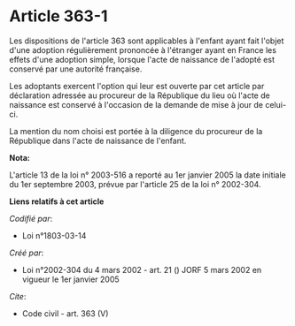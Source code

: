 # Article 363-1

Les dispositions de l'article 363 sont applicables à l'enfant ayant fait l'objet d'une adoption régulièrement prononcée à
l'étranger ayant en France les effets d'une adoption simple, lorsque l'acte de naissance de l'adopté est conservé par une
autorité française. 

Les adoptants exercent l'option qui leur est ouverte par cet article par déclaration adressée au procureur de la République
du lieu où l'acte de naissance est conservé à l'occasion de la demande de mise à jour de celui-ci. 

La mention du nom choisi est portée à la diligence du procureur de la République dans l'acte de naissance de l'enfant.

**Nota:**

L'article 13 de la loi n° 2003-516 a reporté au 1er janvier 2005 la date initiale du 1er septembre 2003, prévue par l'article
25 de la loi n° 2002-304.

**Liens relatifs à cet article**

_Codifié par_:

  - Loi n°1803-03-14

_Créé par_:

  - Loi n°2002-304 du 4 mars 2002 - art. 21 () JORF 5 mars 2002 en vigueur le 1er janvier 2005

_Cite_:

  - Code civil - art. 363 (V)
